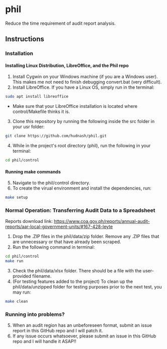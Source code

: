 # phil
Reduce the time requirement of audit report analysis.
## Instructions
### Installation
#### Installing Linux Distribution, LibreOffice, and the Phil repo
1. Install Cygwin on your Windows machine (if you are a Windows user). This makes me not need to finish debugging convert.bat (very difficult).
2. Install LibreOffice. If you have a Linux OS, simply run in the terminal:
```bash
sudo apt install libreoffice
```
- Make sure that your LibreOffice installation is located where control/Makefile thinks it is.
3. Clone this repository by running the following inside the src folder in your usr folder:
```bash
git clone https://github.com/hudnash/phil.git
```
4. While in the project's root directory (phil), run the following in your terminal:
```bash
cd phil/control
```
#### Running make commands
5. Navigate to the phil/control directory.
6. To create the virual environment and install the dependencies, run:
```bash
make setup
```
### Normal Operation: Transferring Audit Data to a Spreadsheet
Reports download link:
https://www.coa.gov.ph/reports/annual-audit-reports/aar-local-government-units/#167-428-leyte

1. Drop the .ZIP files in the phil/data/zip folder. Remove any .ZIP files that are unnecessary or that have already been scraped.
2. Run the following command in terminal:
```bash
cd phil/control
make run
```
3. Check the phil/data/xlsx folder. There should be a file with the user-provided filename.
4. (For testing features added to the project) To clean up the phil/data/unzipped folder for testing purposes prior to the next test, you may run:
```bash
make clean
```
### Running into problems?
5. When an audit region has an unbeforeseen format, submit an issue report in this GitHub repo and I will patch it.
6. If any issue occurs whatsoever, please submit an issue in this GitHub repo and I will handle it ASAP!!
